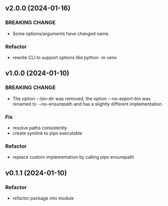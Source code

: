 ## v2.0.0 (2024-01-16)

### BREAKING CHANGE

- Some options/arguments have changed name.

### Refactor

- rewrite CLI to support options like python -m venv

## v1.0.0 (2024-01-10)

### BREAKING CHANGE

- The option --bin-dir was removed, the option --no-export-bin was renamed to --no-ensurepath and has a slightly different implementation.

### Fix

- resolve paths consistently
- create symlink to pipx executable

### Refactor

- replace custom implementation by calling pipx ensurepath

## v0.1.1 (2024-01-10)

### Refactor

- refactor package into module
